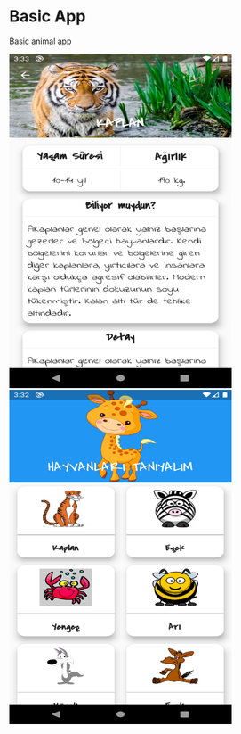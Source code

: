 # Basic App
Basic animal app


<img src="https://github.com/dzqn/flutter-animals/blob/master/assets/images/app/image1.png" alt="alt text" width="400px" height="600px">
<img src="https://github.com/dzqn/flutter-animals/blob/master/assets/images/app/image2.png" alt="alt text" width="400px" height="600px">

